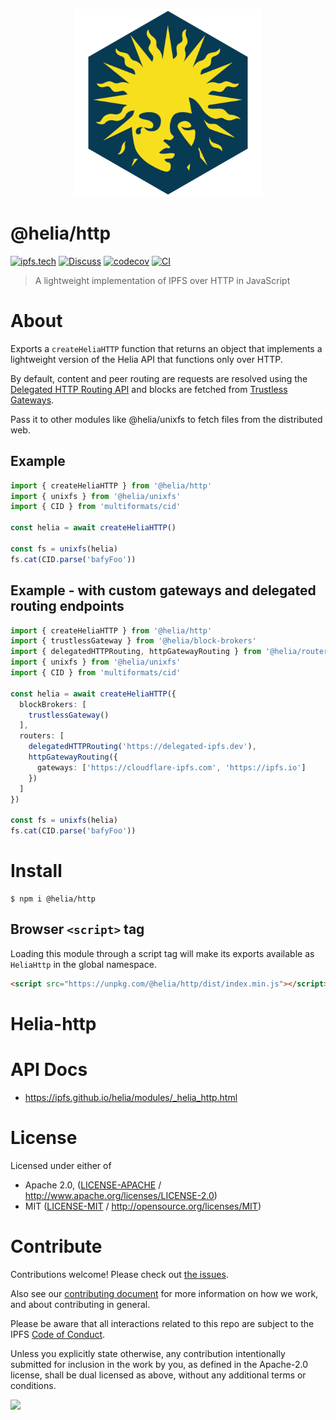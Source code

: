 <p align="center">
  <a href="https://github.com/ipfs/helia-http" title="helia-http">
    <img src="https://raw.githubusercontent.com/ipfs/helia/main/assets/helia.png" alt="Helia logo" width="300" />
  </a>
</p>

# @helia/http

[![ipfs.tech](https://img.shields.io/badge/project-IPFS-blue.svg?style=flat-square)](https://ipfs.tech)
[![Discuss](https://img.shields.io/discourse/https/discuss.ipfs.tech/posts.svg?style=flat-square)](https://discuss.ipfs.tech)
[![codecov](https://img.shields.io/codecov/c/github/ipfs/helia.svg?style=flat-square)](https://codecov.io/gh/ipfs/helia)
[![CI](https://img.shields.io/github/actions/workflow/status/ipfs/helia/main.yml?branch=main\&style=flat-square)](https://github.com/ipfs/helia/actions/workflows/main.yml?query=branch%3Amain)

> A lightweight implementation of IPFS over HTTP in JavaScript

# About

<!--

!IMPORTANT!

Everything in this README between "# About" and "# Install" is automatically
generated and will be overwritten the next time the doc generator is run.

To make changes to this section, please update the @packageDocumentation section
of src/index.js or src/index.ts

To experiment with formatting, please run "npm run docs" from the root of this
repo and examine the changes made.

-->

Exports a `createHeliaHTTP` function that returns an object that implements a lightweight version of the Helia API that functions only over HTTP.

By default, content and peer routing are requests are resolved using the [Delegated HTTP Routing API](https://specs.ipfs.tech/routing/http-routing-v1/) and blocks are fetched from [Trustless Gateways](https://specs.ipfs.tech/http-gateways/trustless-gateway/).

Pass it to other modules like @helia/unixfs to fetch files from the distributed web.

## Example

```typescript
import { createHeliaHTTP } from '@helia/http'
import { unixfs } from '@helia/unixfs'
import { CID } from 'multiformats/cid'

const helia = await createHeliaHTTP()

const fs = unixfs(helia)
fs.cat(CID.parse('bafyFoo'))
```

## Example - with custom gateways and delegated routing endpoints

```typescript
import { createHeliaHTTP } from '@helia/http'
import { trustlessGateway } from '@helia/block-brokers'
import { delegatedHTTPRouting, httpGatewayRouting } from '@helia/routers'
import { unixfs } from '@helia/unixfs'
import { CID } from 'multiformats/cid'

const helia = await createHeliaHTTP({
  blockBrokers: [
    trustlessGateway()
  ],
  routers: [
    delegatedHTTPRouting('https://delegated-ipfs.dev'),
    httpGatewayRouting({
      gateways: ['https://cloudflare-ipfs.com', 'https://ipfs.io']
    })
  ]
})

const fs = unixfs(helia)
fs.cat(CID.parse('bafyFoo'))
```

# Install

```console
$ npm i @helia/http
```

## Browser `<script>` tag

Loading this module through a script tag will make its exports available as `HeliaHttp` in the global namespace.

```html
<script src="https://unpkg.com/@helia/http/dist/index.min.js"></script>
```

# Helia-http

# API Docs

- <https://ipfs.github.io/helia/modules/_helia_http.html>

# License

Licensed under either of

- Apache 2.0, ([LICENSE-APACHE](https://github.com/ipfs/helia/blob/main/packages/http/LICENSE-APACHE) / <http://www.apache.org/licenses/LICENSE-2.0>)
- MIT ([LICENSE-MIT](https://github.com/ipfs/helia/blob/main/packages/http/LICENSE-MIT) / <http://opensource.org/licenses/MIT>)

# Contribute

Contributions welcome! Please check out [the issues](https://github.com/ipfs/helia/issues).

Also see our [contributing document](https://github.com/ipfs/community/blob/master/CONTRIBUTING_JS.md) for more information on how we work, and about contributing in general.

Please be aware that all interactions related to this repo are subject to the IPFS [Code of Conduct](https://github.com/ipfs/community/blob/master/code-of-conduct.md).

Unless you explicitly state otherwise, any contribution intentionally submitted for inclusion in the work by you, as defined in the Apache-2.0 license, shall be dual licensed as above, without any additional terms or conditions.

[![](https://cdn.rawgit.com/jbenet/contribute-ipfs-gif/master/img/contribute.gif)](https://github.com/ipfs/community/blob/master/CONTRIBUTING.md)
